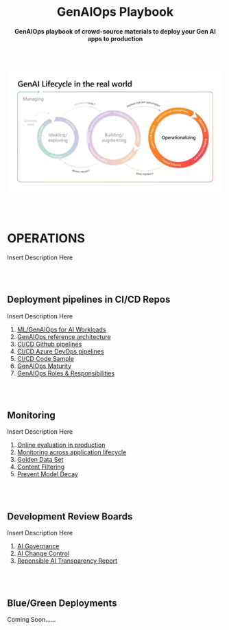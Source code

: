 <h1 style="text-align: center;">GenAIOps Playbook</h1>
<h4 style="text-align: center;">GenAIOps playbook of crowd-source materials to deploy your Gen AI apps to production</h4>
<br></br>

![Operations Phase](/docs/Ops.jpg)

<br></br>
# OPERATIONS
Insert Description Here

<br></br>
## Deployment pipelines in CI/CD Repos
Insert Description Here
1. [ML/GenAIOps for AI Workloads](https://learn.microsoft.com/en-us/azure/well-architected/ai/mlops-genaiops#dataops)
1. [GenAIOps reference architecture](https://github.com/Azure/GenAIOps/blob/main/media/reference_architecture.png)
1. [CI/CD Github pipelines](https://learn.microsoft.com/en-us/azure/machine-learning/prompt-flow/how-to-end-to-end-llmops-with-prompt-flow?view=azureml-api-2&viewFallbackFrom=azureml-api-2%3Fwt.mc_id%3Dacademic-105485-koreyst)
1. [CI/CD Azure DevOps pipelines](https://learn.microsoft.com/en-us/azure/machine-learning/prompt-flow/how-to-end-to-end-azure-devops-with-prompt-flow?view=azureml-api-2)
1. [CI/CD Code Sample](https://microsoft.github.io/llmops-workshop/labs/lesson_05/lab05.html)
1. [GenAIOps Maturity](https://learn.microsoft.com/en-us/azure/machine-learning/prompt-flow/concept-llmops-maturity?view=azureml-api-2)
1. [GenAIOps Roles & Responsibilities](https://github.com/Azure/GenAIOps/blob/main/documentation/project_roles.md)

<br></br>
## Monitoring
Insert Description Here
1. [Online evaluation in production](https://learn.microsoft.com/en-us/azure/ai-studio/how-to/online-evaluation)
1. [Monitoring across application lifecycle](https://learn.microsoft.com/en-us/microsoft-cloud/dev/copilot/isv/Observability-for-AI)
1. [Golden Data Set](https://github.com/microsoft/promptflow-resource-hub/blob/main/sample_gallery/golden_dataset/copilot-golden-dataset-creation-guidance.md)
1. [Content Filtering](https://learn.microsoft.com/en-us/azure/ai-studio/concepts/content-filtering)
1. [Prevent Model Decay](https://learn.microsoft.com/en-us/azure/well-architected/ai/test#prevent-model-decay)

<br></br>
## Development Review Boards
Insert Description Here
1. [AI Governance](https://learn.microsoft.com/en-us/azure/cloud-adoption-framework/scenarios/ai/govern)
1. [AI Change Control](https://learn.microsoft.com/en-us/azure/cloud-adoption-framework/scenarios/ai/manage)
1. [Reponsible AI Transparency Report](https://cdn-dynmedia-1.microsoft.com/is/content/microsoftcorp/microsoft/final/en-us/microsoft-brand/documents/responsible-aI-transparency-report-2024.pdf)

<br></br>
## Blue/Green Deployments
Coming Soon......